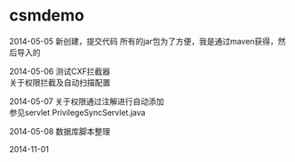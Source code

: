 csmdemo
=======
2014-05-05 新创建，提交代码   所有的jar包为了方便，我是通过maven获得，然后导入的

2014-05-06 测试CXF拦截器  
                                   关于权限拦截及自动扫描配置
                                   
2014-05-07 关于权限通过注解进行自动添加  
          	 参见servlet PrivilegeSyncServlet.java
         
2014-05-08  数据库脚本整理

2014-11-01 
